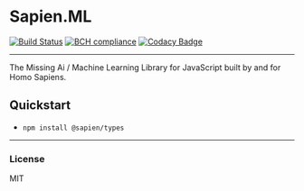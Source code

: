 # Sapien.ML
[![Build Status](https://travis-ci.org/SapienML/module-template.svg?branch=master)](https://travis-ci.org/SapienML/module-template)  [![BCH compliance](https://bettercodehub.com/edge/badge/SapienML/module-template?branch=master)](https://bettercodehub.com/)  [![Codacy Badge](https://api.codacy.com/project/badge/Grade/d5f67ea64cb244cda0935581df0b5910)](https://www.codacy.com/app/junaid1460/module-template?utm_source=github.com&amp;utm_medium=referral&amp;utm_content=SapienML/module-template&amp;utm_campaign=Badge_Grade)  

---
The Missing Ai / Machine Learning Library for JavaScript built by and for Homo Sapiens.

## Quickstart
 - `npm install @sapien/types`

---
### License
MIT
